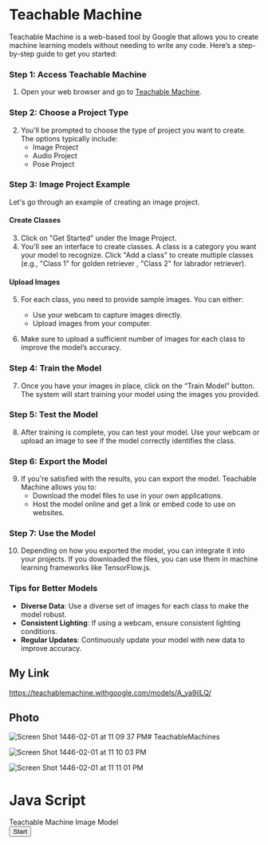 # Teachable Machine 
Teachable Machine is a web-based tool by Google that allows you to create machine learning models without needing to write any code. Here’s a step-by-step guide to get you started:

### Step 1: Access Teachable Machine
1. Open your web browser and go to [Teachable Machine](https://teachablemachine.withgoogle.com/).

### Step 2: Choose a Project Type
2. You'll be prompted to choose the type of project you want to create. The options typically include:
   - Image Project
   - Audio Project
   - Pose Project

### Step 3: Image Project Example
Let's go through an example of creating an image project.

#### Create Classes
3. Click on "Get Started" under the Image Project.
4. You'll see an interface to create classes. A class is a category you want your model to recognize. Click "Add a class" to create multiple classes (e.g., "Class 1" for  golden retriever , "Class 2" for labrador  retriever).

#### Upload Images
5. For each class, you need to provide sample images. You can either:
   - Use your webcam to capture images directly.
   - Upload images from your computer.

6. Make sure to upload a sufficient number of images for each class to improve the model’s accuracy.

### Step 4: Train the Model
7. Once you have your images in place, click on the “Train Model” button. The system will start training your model using the images you provided.

### Step 5: Test the Model
8. After training is complete, you can test your model. Use your webcam or upload an image to see if the model correctly identifies the class.

### Step 6: Export the Model
9. If you're satisfied with the results, you can export the model. Teachable Machine allows you to:
   - Download the model files to use in your own applications.
   - Host the model online and get a link or embed code to use on websites.

### Step 7: Use the Model
10. Depending on how you exported the model, you can integrate it into your projects. If you downloaded the files, you can use them in machine learning frameworks like TensorFlow.js.

### Tips for Better Models
- **Diverse Data**: Use a diverse set of images for each class to make the model robust.
- **Consistent Lighting**: If using a webcam, ensure consistent lighting conditions.
- **Regular Updates**: Continuously update your model with new data to improve accuracy.


## My Link 
https://teachablemachine.withgoogle.com/models/A_ya9jlLQ/

## Photo  
![Screen Shot 1446-02-01 at 11 09 37 PM](https://github.com/user-attachments/assets/2340d73f-03e2-4188-8968-57512dcbdea3)# TeachableMachines


![Screen Shot 1446-02-01 at 11 10 03 PM](https://github.com/user-attachments/assets/67c2210f-da39-4f41-b42a-0877a3ab704f)



![Screen Shot 1446-02-01 at 11 11 01 PM](https://github.com/user-attachments/assets/106f7f7d-4a5c-401e-bc24-33636ab1a385)

#  Java Script 

<div>Teachable Machine Image Model</div>
<button type="button" onclick="init()">Start</button>
<div id="webcam-container"></div>
<div id="label-container"></div>
<script src="https://cdn.jsdelivr.net/npm/@tensorflow/tfjs@latest/dist/tf.min.js"></script>
<script src="https://cdn.jsdelivr.net/npm/@teachablemachine/image@latest/dist/teachablemachine-image.min.js"></script>
<script type="text/javascript">
    // More API functions here:
    // https://github.com/googlecreativelab/teachablemachine-community/tree/master/libraries/image

    // the link to your model provided by Teachable Machine export panel
    const URL = "https://teachablemachine.withgoogle.com/models/A_ya9jlLQ/";

    let model, webcam, labelContainer, maxPredictions;

    // Load the image model and setup the webcam
    async function init() {
        const modelURL = URL + "model.json";
        const metadataURL = URL + "metadata.json";

        // load the model and metadata
        // Refer to tmImage.loadFromFiles() in the API to support files from a file picker
        // or files from your local hard drive
        // Note: the pose library adds "tmImage" object to your window (window.tmImage)
        model = await tmImage.load(modelURL, metadataURL);
        maxPredictions = model.getTotalClasses();

        // Convenience function to setup a webcam
        const flip = true; // whether to flip the webcam
        webcam = new tmImage.Webcam(200, 200, flip); // width, height, flip
        await webcam.setup(); // request access to the webcam
        await webcam.play();
        window.requestAnimationFrame(loop);

        // append elements to the DOM
        document.getElementById("webcam-container").appendChild(webcam.canvas);
        labelContainer = document.getElementById("label-container");
        for (let i = 0; i < maxPredictions; i++) { // and class labels
            labelContainer.appendChild(document.createElement("div"));
        }
    }

    async function loop() {
        webcam.update(); // update the webcam frame
        await predict();
        window.requestAnimationFrame(loop);
    }

    // run the webcam image through the image model
    async function predict() {
        // predict can take in an image, video or canvas html element
        const prediction = await model.predict(webcam.canvas);
        for (let i = 0; i < maxPredictions; i++) {
            const classPrediction =
                prediction[i].className + ": " + prediction[i].probability.toFixed(2);
            labelContainer.childNodes[i].innerHTML = classPrediction;
        }
    }
</script>



